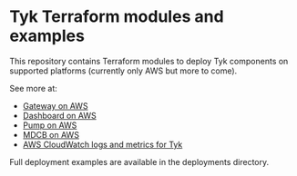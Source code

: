 # Tyk Terraform modules and examples

This repository contains Terraform modules to deploy Tyk components on supported platforms (currently only AWS but more to come).

See more at:
 * [Gateway on AWS](modules/tyk-gateway/aws/)
 * [Dashboard on AWS](modules/tyk-dashboard/aws/)
 * [Pump on AWS](modules/tyk-pump/aws/)
 * [MDCB on AWS](modules/tyk-mdcb/aws/)
 * [AWS CloudWatch logs and metrics for Tyk](modules/tyk-metrics/cloudwatch)

Full deployment examples are available in the deployments directory.

